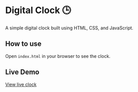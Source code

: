 # Digital Clock 🕒

A simple digital clock built using HTML, CSS, and JavaScript.

## How to use

Open `index.html` in your browser to see the clock.

## Live Demo

[View live clock](https://ParasGupta1199.github.io/digital-clock/)

